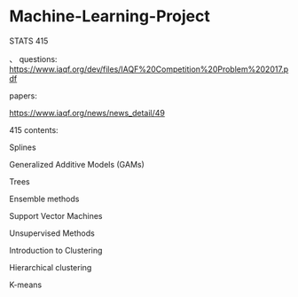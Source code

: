 # Machine-Learning-Project
STATS 415


、
questions: 
https://www.iaqf.org/dev/files/IAQF%20Competition%20Problem%202017.pdf

papers: 

https://www.iaqf.org/news/news_detail/49




415 contents: 

Splines

Generalized Additive Models (GAMs)

Trees

Ensemble methods

Support Vector Machines

Unsupervised Methods

Introduction to Clustering

Hierarchical clustering

K-means
